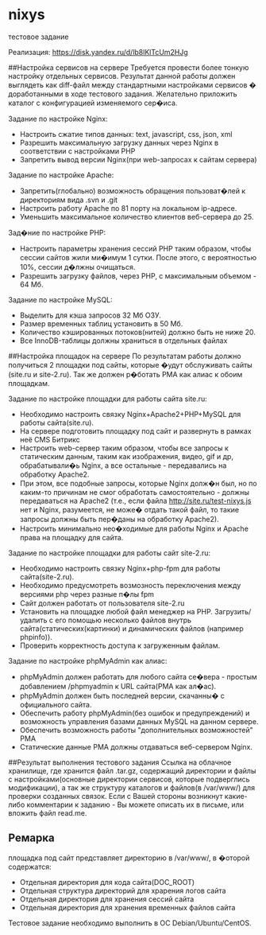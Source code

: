 # nixys
тестовое задание

Реализация: https://disk.yandex.ru/d/lb8lKlTcUm2HJg

##Настройка сервисов на сервере
Требуется провести более тонкую настройку отдельных сервисов. Результат данной работы должен выглядеть как diff-файл между стандартными настройками сервисов � доработанными в ходе тестового задания.
Желательно приложить каталог с конфигурацией изменяемого сер�иса.

Задание по настройке Nginx:
  * Настроить сжатие типов данных: text, javascript, css, json, xml
  * Разрешить максимальную загрузку данных через Nginx в соответствии с настройками PHP
  * Запретить вывод версии Nginx(при web-запросах к сайтам сервера)

Задание по настройке Apache:
  * Запретить(глобально) возможность обращения пользоват�лей к директориям вида .svn и .git
  * Настроить работу Apache по 81 порту на локальном ip-адресе.
  * Уменьшить максимальное количество клиентов веб-сервера до 25.

Зад�ние по настройке PHP:
  * Настроить параметры хранения сессий PHP таким образом, чтобы сессии сайтов жили ми�имум 1 сутки. После этого, с вероятностью 10%, сессии д�лжны очищаться.
  * Разрешить загрузку файлов, через PHP, с максимальным объемом - 64 Мб.

Задание по настройке MySQL:
  * Выделить для кэша запросов 32 Мб ОЗУ.
  * Размер временных таблиц установить в 50 Мб.
  * Количество кэшированных потоков(нитей) должно быть не ниже 20.
  * Все InnoDB-таблицы должны храниться в отдельных файлах

##Настройка площадок на сервере
По результатам работы должно получиться 2 площадки под сайты, которые �удут обслуживать сайты (site.ru и site-2.ru). Так же должен р�ботать PMA как алиас к обоим площадкам.

Задание по настройке площадки для работы сайта site.ru:
  * Необходимо настроить связку Nginx+Apache2+PHP+MySQL для работы сайта(site.ru).
  * На сервере подготовить площадку под сайт и развернуть в рамках неё CMS Битрикс
  * Настроить web-сервер таким образом, чтобы все запросы к статическим данным, таким как изображения, видео, gif и др, обрабатывали�ь Nginx, а все остальные - передавались на обработку Apache2.
  * При этом, все подобные запросы, которые Nginx долж�н был, но по каким-то причинам не смог обработать самостоятельно - должны передаваться на Apache2
    (т.е., если файла http://site.ru/test-nixys.js нет и Nginx, разумеется, не може� отдать такой файл, то такие запросы должны быть пер�даны на обработку Apache2).
  * Настроить минимально нео�ходимые для работы Nginx и Apache права на площадку для сайта.

Задание по настройке площадки для работы сайт site-2.ru:
  * Необходимо настроить связку Nginx+php-fpm для работы сайта(site-2.ru).
  * Необходимо предусмотреть возмозность переключения между версиями php через разные п�лы fpm
  * Сайт должен работать от пользователя site-2.ru
  * Установить на площадке любой файл менеджер на PHP. Загрузить/удалить с его помощью несколько файлов внутрь сайта(статических(картинки) и динамических файлов (например phpinfo)).
  * Проверить корректность доступа к загруженным файлам.

Задание по настройке phpMyAdmin как алиас:
  * phpMyAdmin должен работать для любого сайта се�вера - простым добавлением /phpmyadmin к URL сайта(PMA как ал�ас).
  * phpMyAdmin должен быть последней версии, скачанны� с официального сайта.
  * Обеспечить работу phpMyAdmin(без ошибок и предупреждений) и возможность управления базами данных MySQL на данном сервере.
  * Обеспечить возможность работы "дополнительных возможностей" PMA
  * Статические данные PMA должны отдаваться веб-сервером Nginx.

##Результат выполнения тестового задания
Cсылка на облачное хранилище, где хранится файл .tar.gz, содержащий директории и файлы с настройками(основные директории сервисов, которые подверглись модификации), 
а так же структуру каталогов и файлов(в /var/www/) для проверки созданных связок.
Если с Вашей стороны возникнут какие-либо комментарии к заданию - Вы можете описать их в письме, или вложить файл read.me.

## Ремарка
площадка под сайт представляет директорию в /var/www/, в �оторой содержатся:
* Отдельная директория для кода сайта(DOC_ROOT)
* Отдельная структура директорий для храрения логов сайта
* Отдельная директория для хранения сессий сайта
* Отдельная директория для хранения временных файлов сайта

Тестовое задание необходимо выполнить в ОС Debian/Ubuntu/CentOS.
